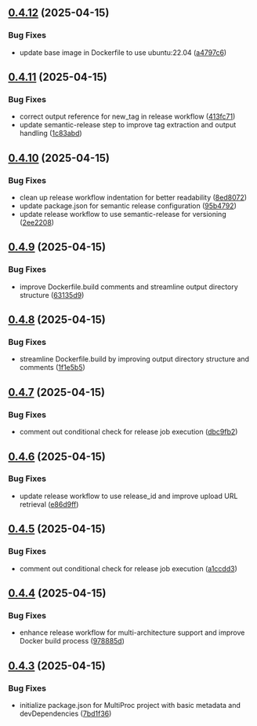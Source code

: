 ## [0.4.12](https://github.com/LarsDekker/multiproc/compare/v0.4.11...v0.4.12) (2025-04-15)


### Bug Fixes

* update base image in Dockerfile to use ubuntu:22.04 ([a4797c6](https://github.com/LarsDekker/multiproc/commit/a4797c6adfe9c54dc145a15c4b5cc6539981785e))

## [0.4.11](https://github.com/LarsDekker/multiproc/compare/v0.4.10...v0.4.11) (2025-04-15)


### Bug Fixes

* correct output reference for new_tag in release workflow ([413fc71](https://github.com/LarsDekker/multiproc/commit/413fc71c7161b47f49e99aa1df98ff1b3125029c))
* update semantic-release step to improve tag extraction and output handling ([1c83abd](https://github.com/LarsDekker/multiproc/commit/1c83abdec9c4aa87bf44ed4cf080da64b312a86c))

## [0.4.10](https://github.com/LarsDekker/multiproc/compare/v0.4.9...v0.4.10) (2025-04-15)


### Bug Fixes

* clean up release workflow indentation for better readability ([8ed8072](https://github.com/LarsDekker/multiproc/commit/8ed80722359948908f406d81c5a881ea56b7448b))
* update package.json for semantic release configuration ([95b4792](https://github.com/LarsDekker/multiproc/commit/95b4792922a43de47f60b332fcdb006af9176407))
* update release workflow to use semantic-release for versioning ([2ee2208](https://github.com/LarsDekker/multiproc/commit/2ee2208d033354b0bd1bc3d7ec7e22d5b1ea6826))

## [0.4.9](https://github.com/LarsDekker/multiproc/compare/v0.4.8...v0.4.9) (2025-04-15)


### Bug Fixes

* improve Dockerfile.build comments and streamline output directory structure ([63135d9](https://github.com/LarsDekker/multiproc/commit/63135d9239b10dccbc98ad188586ff8795f81f40))

## [0.4.8](https://github.com/LarsDekker/multiproc/compare/v0.4.7...v0.4.8) (2025-04-15)


### Bug Fixes

* streamline Dockerfile.build by improving output directory structure and comments ([1f1e5b5](https://github.com/LarsDekker/multiproc/commit/1f1e5b5636f919be23aea901ccfebca869bc3711))

## [0.4.7](https://github.com/LarsDekker/multiproc/compare/v0.4.6...v0.4.7) (2025-04-15)


### Bug Fixes

* comment out conditional check for release job execution ([dbc9fb2](https://github.com/LarsDekker/multiproc/commit/dbc9fb2293b427052f948a4057cfc981af1a4d82))

## [0.4.6](https://github.com/LarsDekker/multiproc/compare/v0.4.5...v0.4.6) (2025-04-15)


### Bug Fixes

* update release workflow to use release_id and improve upload URL retrieval ([e86d9ff](https://github.com/LarsDekker/multiproc/commit/e86d9ffcb2a17f4d5a5af136169db0b00366aead))

## [0.4.5](https://github.com/LarsDekker/multiproc/compare/v0.4.4...v0.4.5) (2025-04-15)


### Bug Fixes

* comment out conditional check for release job execution ([a1ccdd3](https://github.com/LarsDekker/multiproc/commit/a1ccdd35b308877139abccc02b8aa5daeb27026a))

## [0.4.4](https://github.com/LarsDekker/multiproc/compare/v0.4.3...v0.4.4) (2025-04-15)


### Bug Fixes

* enhance release workflow for multi-architecture support and improve Docker build process ([978885d](https://github.com/LarsDekker/multiproc/commit/978885de78bbefab853ba8ac74871fec0c7a97b0))

## [0.4.3](https://github.com/LarsDekker/multiproc/compare/v0.4.2...v0.4.3) (2025-04-15)


### Bug Fixes

* initialize package.json for MultiProc project with basic metadata and devDependencies ([7bd1f36](https://github.com/LarsDekker/multiproc/commit/7bd1f36fd74e2da5d2a432c40796dcec9e23d89e))
